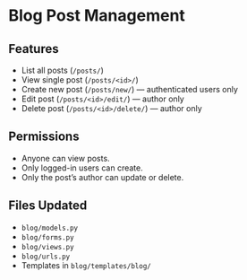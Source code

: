 # Blog Post Management

## Features
- List all posts (`/posts/`)
- View single post (`/posts/<id>/`)
- Create new post (`/posts/new/`) — authenticated users only
- Edit post (`/posts/<id>/edit/`) — author only
- Delete post (`/posts/<id>/delete/`) — author only

## Permissions
- Anyone can view posts.
- Only logged-in users can create.
- Only the post’s author can update or delete.

## Files Updated
- `blog/models.py`
- `blog/forms.py`
- `blog/views.py`
- `blog/urls.py`
- Templates in `blog/templates/blog/`
